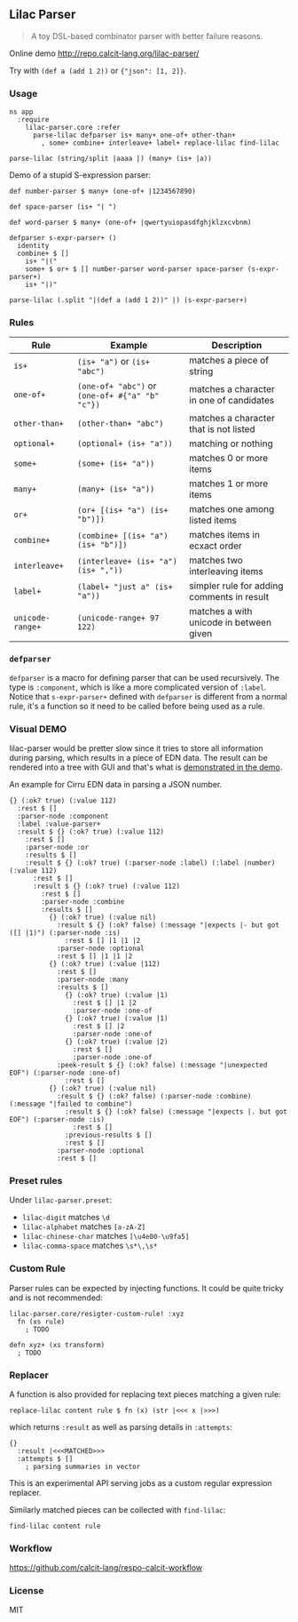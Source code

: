 
Lilac Parser
----

> A toy DSL-based combinator parser with better failure reasons.

Online demo http://repo.calcit-lang.org/lilac-parser/

Try with `(def a (add 1 2))` or `{"json": [1, 2]}`.

### Usage

```cirru
ns app
  :require
    lilac-parser.core :refer
      parse-lilac defparser is+ many+ one-of+ other-than+
        , some+ combine+ interleave+ label+ replace-lilac find-lilac

parse-lilac (string/split |aaaa |) (many+ (is+ |a))
```

Demo of a stupid S-expression parser:

```cirru
def number-parser $ many+ (one-of+ |1234567890)

def space-parser (is+ "| ")

def word-parser $ many+ (one-of+ |qwertyuiopasdfghjklzxcvbnm)

defparser s-expr-parser+ ()
  identity
  combine+ $ []
    is+ "|("
    some+ $ or+ $ [] number-parser word-parser space-parser (s-expr-parser+)
    is+ "|)"

parse-lilac (.split "|(def a (add 1 2))" |) (s-expr-parser+)
```

### Rules

| Rule             | Example                                         | Description                                |
| ---------------- | ----------------------------------------------- | ------------------------------------------ |
| `is+`            | `(is+ "a")` or `(is+ "abc")`                    | matches a piece of string                  |
| `one-of+`        | `(one-of+ "abc")` or `(one-of+ #{"a" "b" "c"})` | matches a character in one of candidates   |
| `other-than+`    | `(other-than+ "abc")`                           | matches a character that is not listed     |
| `optional+`      | `(optional+ (is+ "a"))`                         | matching or nothing                        |
| `some+`          | `(some+ (is+ "a"))`                             | matches 0 or more items                    |
| `many+`          | `(many+ (is+ "a"))`                             | matches 1 or more items                    |
| `or+`            | `(or+ [(is+ "a") (is+ "b")])`                   | matches one among listed items             |
| `combine+`       | `(combine+ [(is+ "a") (is+ "b")])`              | matches items in ecxact order              |
| `interleave+`    | `(interleave+ (is+ "a") (is+ ","))`             | matches two interleaving items             |
| `label+`         | `(label+ "just a" (is+ "a"))`                   | simpler rule for adding comments in result |
| `unicode-range+` | `(unicode-range+ 97 122)`                       | matches a with unicode in between given    |

### `defparser`

`defparser` is a macro for defining parser that can be used recursively. The type is `:component`, which is like a more complicated version of `:label`. Notice that `s-expr-parser+` defined with `defparser` is different from a normal rule, it's a function so it need to be called before being used as a rule.

### Visual DEMO

lilac-parser would be pretter slow since it tries to store all information during parsing, which results in a piece of EDN data. The result can be rendered into a tree with GUI and that's what is [demonstrated in the demo](http://repo.calcit-lang.org/lilac-parser/).

An example for Cirru EDN data in parsing a JSON number.

```cirru
{} (:ok? true) (:value 112)
  :rest $ []
  :parser-node :component
  :label :value-parser+
  :result $ {} (:ok? true) (:value 112)
    :rest $ []
    :parser-node :or
    :results $ []
    :result $ {} (:ok? true) (:parser-node :label) (:label |number) (:value 112)
      :rest $ []
      :result $ {} (:ok? true) (:value 112)
        :rest $ []
        :parser-node :combine
        :results $ []
          {} (:ok? true) (:value nil)
            :result $ {} (:ok? false) (:message "|expects |- but got ([] |1)") (:parser-node :is)
              :rest $ [] |1 |1 |2
            :parser-node :optional
            :rest $ [] |1 |1 |2
          {} (:ok? true) (:value |112)
            :rest $ []
            :parser-node :many
            :results $ []
              {} (:ok? true) (:value |1)
                :rest $ [] |1 |2
                :parser-node :one-of
              {} (:ok? true) (:value |1)
                :rest $ [] |2
                :parser-node :one-of
              {} (:ok? true) (:value |2)
                :rest $ []
                :parser-node :one-of
            :peek-result $ {} (:ok? false) (:message "|unexpected EOF") (:parser-node :one-of)
              :rest $ []
          {} (:ok? true) (:value nil)
            :result $ {} (:ok? false) (:parser-node :combine) (:message "|failed to combine")
              :result $ {} (:ok? false) (:message "|expects |. but got EOF") (:parser-node :is)
                :rest $ []
              :previous-results $ []
              :rest $ []
            :parser-node :optional
            :rest $ []
```

### Preset rules

Under `lilac-parser.preset`:

- `lilac-digit` matches `\d`
- `lilac-alphabet` matches `[a-zA-Z]`
- `lilac-chinese-char` matches `[\u4e00-\u9fa5]`
- `lilac-comma-space` matches `\s*\,\s*`

### Custom Rule

Parser rules can be expected by injecting functions. It could be quite tricky and is not recommended:

```cirru
lilac-parser.core/resigter-custom-rule! :xyz
  fn (xs rule)
    ; TODO

defn xyz+ (xs transform)
  ; TODO
```

### Replacer

A function is also provided for replacing text pieces matching a given rule:

```cirru
replace-lilac content rule $ fn (x) (str |<<< x |>>>)
```

which returns `:result` as well as parsing details in `:attempts`:

```cirru
{}
  :result |<<<MATCHED>>>
  :attempts $ []
    ; parsing summaries in vector
```

This is an experimental API serving jobs as a custom regular expression replacer.

Similarly matched pieces can be collected with `find-lilac`:

```cirru
find-lilac content rule
```

### Workflow

https://github.com/calcit-lang/respo-calcit-workflow

### License

MIT
